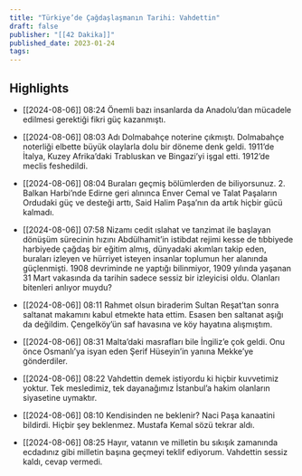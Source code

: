 ```yaml
---
title: "Türkiye’de Çağdaşlaşmanın Tarihi: Vahdettin"
draft: false
publisher: "[[42 Dakika]]"
published_date: 2023-01-24
tags:
---
```



## Highlights
* [[2024-08-06]] 08:24  Önemli bazı insanlarda da Anadolu’dan mücadele edilmesi gerektiği fikri güç kazanmıştı.

* [[2024-08-06]] 08:03  Adı Dolmabahçe noterine çıkmıştı. Dolmabahçe noterliği elbette büyük olaylarla dolu bir döneme denk geldi. 1911’de İtalya, Kuzey Afrika’daki Trabluskan ve Bingazi’yi işgal etti. 1912’de meclis feshedildi.

* [[2024-08-06]] 08:04  Buraları geçmiş bölümlerden de biliyorsunuz. 2. Balkan Harbi’nde Edirne geri alınınca Enver Cemal ve Talat Paşaların Ordudaki güç ve desteği arttı, Said Halim Paşa’nın da artık hiçbir gücü kalmadı.

* [[2024-08-06]] 07:58  Nizamı cedit ıslahat ve tanzimat ile başlayan dönüşüm sürecinin hızını Abdülhamit’in istibdat rejimi kesse de tıbbiyede harbiyede çağdaş bir eğitim almış, dünyadaki akımları takip eden, buraları izleyen ve hürriyet isteyen insanlar toplumun her alanında güçlenmişti. 1908 devriminde ne yaptığı bilinmiyor, 1909 yılında yaşanan 31 Mart vakasında da tarihin sadece sessiz bir izleyicisi oldu. Olanları bitenleri anlıyor muydu?

* [[2024-08-06]] 08:11  Rahmet olsun biraderim Sultan Reşat’tan sonra saltanat makamını kabul etmekte hata ettim. Esasen ben saltanat aşığı da değildim. Çengelköy’ün saf havasına ve köy hayatına alışmıştım.

* [[2024-08-06]] 08:31  Malta’daki masrafları bile İngiliz’e çok geldi. Onu önce Osmanlı’ya isyan eden Şerif Hüseyin’in yanına Mekke’ye gönderdiler.

* [[2024-08-06]] 08:22  Vahdettin demek istiyordu ki hiçbir kuvvetimiz yoktur. Tek mesledimiz, tek dayanağımız İstanbul’a hakim olanların siyasetine uymaktır.

* [[2024-08-06]] 08:10  Kendisinden ne beklenir? Naci Paşa kanaatini bildirdi. Hiçbir şey beklenmez. Mustafa Kemal sözü tekrar aldı.

* [[2024-08-06]] 08:25  Hayır, vatanın ve milletin bu sıkışık zamanında ecdadınız gibi milletin başına geçmeyi teklif ediyorum. Vahdettin sessiz kaldı, cevap vermedi.

